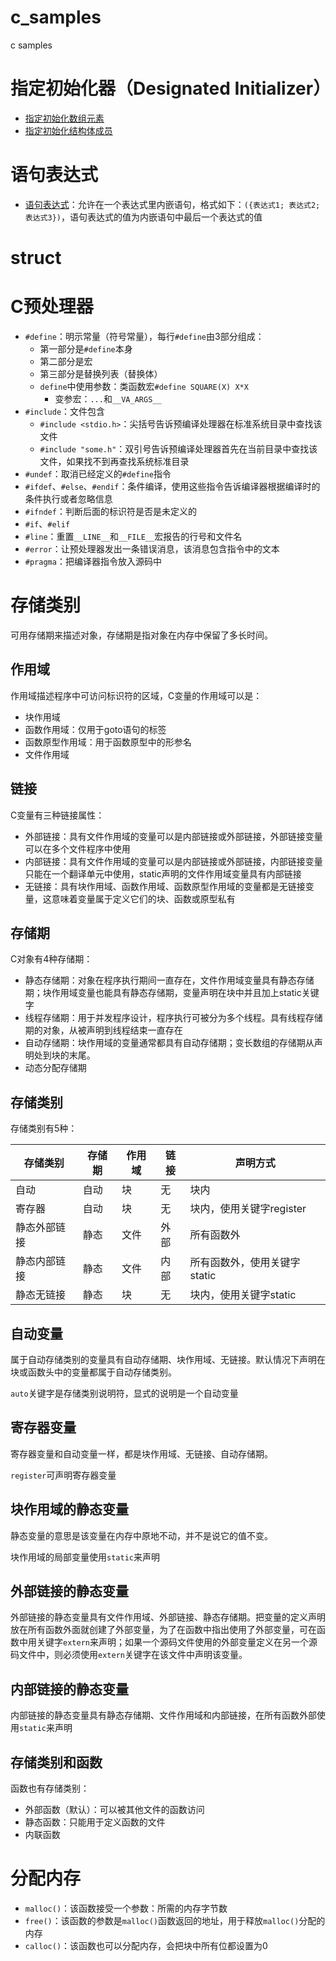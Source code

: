 # c_samples

c samples

# 指定初始化器（Designated Initializer）

- [指定初始化数组元素](./designated_initializer_array/main.c)
- [指定初始化结构体成员](./designated_initializer_struct/main.c)

# 语句表达式

- [语句表达式](./statement_expression/main.c)：允许在一个表达式里内嵌语句，格式如下：`({表达式1; 表达式2; 表达式3})`，语句表达式的值为内嵌语句中最后一个表达式的值
# struct

# C预处理器

- `#define`：明示常量（符号常量），每行`#define`由3部分组成：
  - 第一部分是`#define`本身
  - 第二部分是宏
  - 第三部分是替换列表（替换体）
  - `define`中使用参数：类函数宏`#define SQUARE(X) X*X`
    - 变参宏：`...`和`__VA_ARGS__`
- `#include`：文件包含
  - `#include <stdio.h>`：尖括号告诉预编译处理器在标准系统目录中查找该文件
  - `#include "some.h"`：双引号告诉预编译处理器首先在当前目录中查找该文件，如果找不到再查找系统标准目录
- `#undef`：取消已经定义的`#define`指令
- `#ifdef`、`#else`、`#endif`：条件编译，使用这些指令告诉编译器根据编译时的条件执行或者忽略信息
- `#ifndef`：判断后面的标识符是否是未定义的
- `#if`、`#elif`
- `#line`：重置`__LINE__`和`__FILE__`宏报告的行号和文件名
- `#error`：让预处理器发出一条错误消息，该消息包含指令中的文本
- `#pragma`：把编译器指令放入源码中

# 存储类别

可用存储期来描述对象，存储期是指对象在内存中保留了多长时间。

## 作用域

作用域描述程序中可访问标识符的区域，C变量的作用域可以是：

- 块作用域
- 函数作用域：仅用于goto语句的标签
- 函数原型作用域：用于函数原型中的形参名
- 文件作用域

## 链接

C变量有三种链接属性：

- 外部链接：具有文件作用域的变量可以是内部链接或外部链接，外部链接变量可以在多个文件程序中使用
- 内部链接：具有文件作用域的变量可以是内部链接或外部链接，内部链接变量只能在一个翻译单元中使用，static声明的文件作用域变量具有内部链接
- 无链接：具有块作用域、函数作用域、函数原型作用域的变量都是无链接变量，这意味着变量属于定义它们的块、函数或原型私有

## 存储期

C对象有4种存储期：

- 静态存储期：对象在程序执行期间一直存在，文件作用域变量具有静态存储期；块作用域变量也能具有静态存储期，变量声明在块中并且加上static关键字
- 线程存储期：用于并发程序设计，程序执行可被分为多个线程。具有线程存储期的对象，从被声明到线程结束一直存在
- 自动存储期：块作用域的变量通常都具有自动存储期；变长数组的存储期从声明处到块的末尾。
- 动态分配存储期

## 存储类别

存储类别有5种：

| 存储类别   | 存储期 | 作用域 | 链接  | 声明方式              |
| ------ | --- | --- | --- | ----------------- |
| 自动     | 自动  | 块   | 无   | 块内                |
| 寄存器    | 自动  | 块   | 无   | 块内，使用关键字register  |
| 静态外部链接 | 静态  | 文件  | 外部  | 所有函数外             |
| 静态内部链接 | 静态  | 文件  | 内部  | 所有函数外，使用关键字static |
| 静态无链接  | 静态  | 块   | 无   | 块内，使用关键字static    |

## 自动变量

属于自动存储类别的变量具有自动存储期、块作用域、无链接。默认情况下声明在块或函数头中的变量都属于自动存储类别。

`auto`关键字是存储类别说明符，显式的说明是一个自动变量

## 寄存器变量

寄存器变量和自动变量一样，都是块作用域、无链接、自动存储期。

`register`可声明寄存器变量

## 块作用域的静态变量

静态变量的意思是该变量在内存中原地不动，并不是说它的值不变。

块作用域的局部变量使用`static`来声明

## 外部链接的静态变量

外部链接的静态变量具有文件作用域、外部链接、静态存储期。把变量的定义声明放在所有函数外面就创建了外部变量，为了在函数中指出使用了外部变量，可在函数中用关键字`extern`来声明；如果一个源码文件使用的外部变量定义在另一个源码文件中，则必须使用`extern`关键字在该文件中声明该变量。

## 内部链接的静态变量

内部链接的静态变量具有静态存储期、文件作用域和内部链接，在所有函数外部使用`static`来声明

## 存储类别和函数

函数也有存储类别：

- 外部函数（默认）：可以被其他文件的函数访问
- 静态函数：只能用于定义函数的文件
- 内联函数

# 分配内存

- `malloc()`：该函数接受一个参数：所需的内存字节数
- `free()`：该函数的参数是`malloc()`函数返回的地址，用于释放`malloc()`分配的内存
- `calloc()`：该函数也可以分配内存，会把块中所有位都设置为0